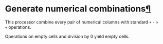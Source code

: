 Generate numerical combinations[¶](#generate-numerical-combinations "Permalink to this heading")
================================================================================================


This processor combine every pair of numerical columns with standard
`+` `-` `×` `÷` operations.


Operations on empty cells and division by 0 yield empty cells.